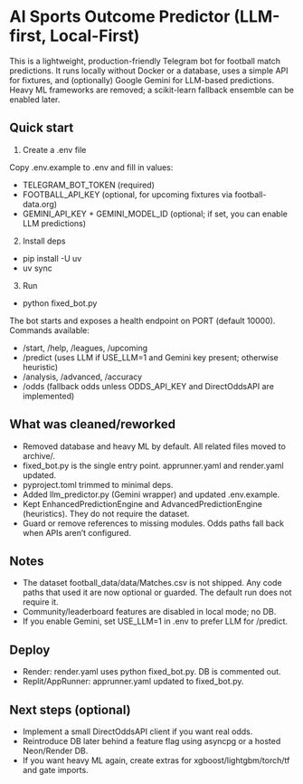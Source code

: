 # AI Sports Outcome Predictor (LLM-first, Local-First)

This is a lightweight, production-friendly Telegram bot for football match predictions.
It runs locally without Docker or a database, uses a simple API for fixtures, and (optionally) Google Gemini for LLM-based predictions. Heavy ML frameworks are removed; a scikit-learn fallback ensemble can be enabled later.

## Quick start

1) Create a .env file

Copy .env.example to .env and fill in values:
- TELEGRAM_BOT_TOKEN (required)
- FOOTBALL_API_KEY (optional, for upcoming fixtures via football-data.org)
- GEMINI_API_KEY + GEMINI_MODEL_ID (optional; if set, you can enable LLM predictions)

2) Install deps

- pip install -U uv
- uv sync

3) Run

- python fixed_bot.py

The bot starts and exposes a health endpoint on PORT (default 10000). Commands available:
- /start, /help, /leagues, /upcoming
- /predict (uses LLM if USE_LLM=1 and Gemini key present; otherwise heuristic)
- /analysis, /advanced, /accuracy
- /odds (fallback odds unless ODDS_API_KEY and DirectOddsAPI are implemented)

## What was cleaned/reworked

- Removed database and heavy ML by default. All related files moved to archive/.
- fixed_bot.py is the single entry point. apprunner.yaml and render.yaml updated.
- pyproject.toml trimmed to minimal deps.
- Added llm_predictor.py (Gemini wrapper) and updated .env.example.
- Kept EnhancedPredictionEngine and AdvancedPredictionEngine (heuristics). They do not require the dataset.
- Guard or remove references to missing modules. Odds paths fall back when APIs aren’t configured.

## Notes

- The dataset football_data/data/Matches.csv is not shipped. Any code paths that used it are now optional or guarded. The default run does not require it.
- Community/leaderboard features are disabled in local mode; no DB.
- If you enable Gemini, set USE_LLM=1 in .env to prefer LLM for /predict.

## Deploy

- Render: render.yaml uses python fixed_bot.py. DB is commented out.
- Replit/AppRunner: apprunner.yaml updated to fixed_bot.py.

## Next steps (optional)

- Implement a small DirectOddsAPI client if you want real odds.
- Reintroduce DB later behind a feature flag using asyncpg or a hosted Neon/Render DB.
- If you want heavy ML again, create extras for xgboost/lightgbm/torch/tf and gate imports.

